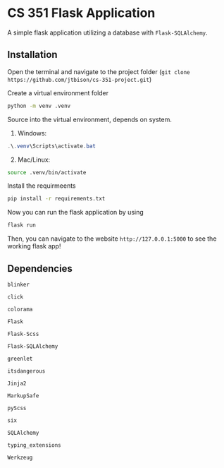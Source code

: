 # CS 351 Flask Application

A simple flask application utilizing a database with `Flask-SQLAlchemy`.

## Installation
Open the terminal and navigate to the project folder (`git clone https://github.com/jtbison/cs-351-project.git`)

Create a virtual environment folder

```bash
python -m venv .venv
```

Source into the virtual environment, depends on system.

1. Windows:
```powershell
.\.venv\Scripts\activate.bat
```

2. Mac/Linux:
```bash
source .venv/bin/activate
```

Install the requirmeents

```bash
pip install -r requirements.txt
```

Now you can run the flask application by using
```bash
flask run
```

Then, you can navigate to the website `http://127.0.0.1:5000` to see the working flask app!

## Dependencies

`blinker`

`click`

`colorama`

`Flask`

`Flask-Scss`

`Flask-SQLAlchemy`

`greenlet`

`itsdangerous`

`Jinja2`

`MarkupSafe`

`pyScss`

`six`

`SQLAlchemy`

`typing_extensions`

`Werkzeug`
